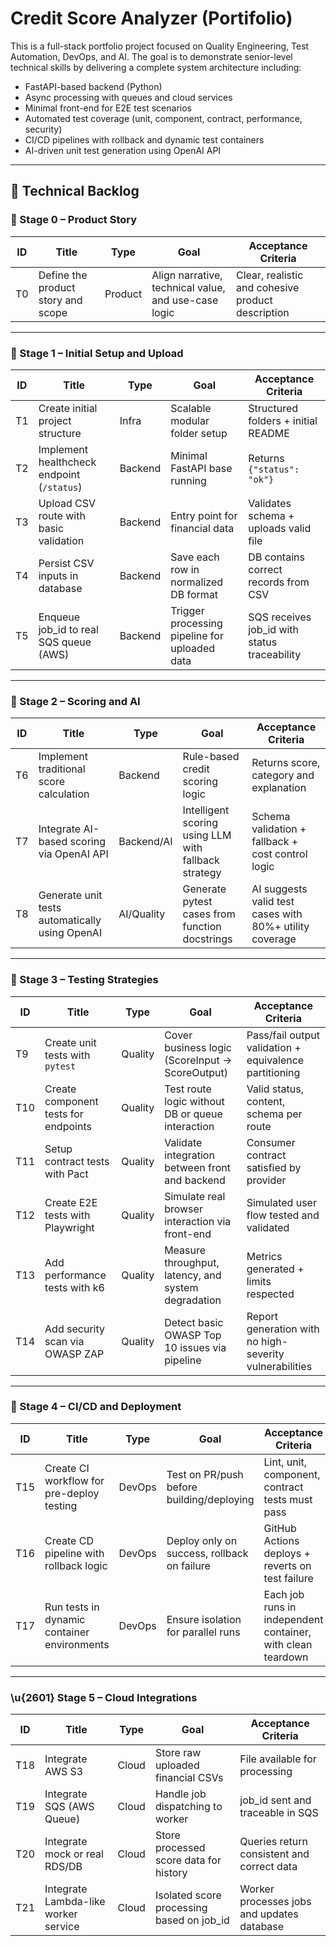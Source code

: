 # Credit Score Analyzer (Portifolio)

This is a full-stack portfolio project focused on Quality Engineering, Test Automation, DevOps, and AI. The goal is to demonstrate senior-level technical skills by delivering a complete system architecture including:

- FastAPI-based backend (Python)
- Async processing with queues and cloud services
- Minimal front-end for E2E test scenarios
- Automated test coverage (unit, component, contract, performance, security)
- CI/CD pipelines with rollback and dynamic test containers
- AI-driven unit test generation using OpenAI API

---

## 📑 Technical Backlog

### 🧠 Stage 0 – Product Story

| ID  | Title                                  | Type     | Goal                                                    | Acceptance Criteria                              |
|-----|----------------------------------------|----------|---------------------------------------------------------|--------------------------------------------------|
| T0  | Define the product story and scope     | Product  | Align narrative, technical value, and use-case logic    | Clear, realistic and cohesive product description |

---

### 🧱 Stage 1 – Initial Setup and Upload

| ID  | Title                                          | Type     | Goal                                                      | Acceptance Criteria                             |
|-----|------------------------------------------------|----------|-----------------------------------------------------------|-------------------------------------------------|
| T1  | Create initial project structure               | Infra    | Scalable modular folder setup                             | Structured folders + initial README             |
| T2  | Implement healthcheck endpoint (`/status`)     | Backend  | Minimal FastAPI base running                              | Returns `{"status": "ok"}`                      |
| T3  | Upload CSV route with basic validation         | Backend  | Entry point for financial data                            | Validates schema + uploads valid file           |
| T4  | Persist CSV inputs in database                 | Backend  | Save each row in normalized DB format                    | DB contains correct records from CSV            |
| T5  | Enqueue job_id to real SQS queue (AWS)         | Backend  | Trigger processing pipeline for uploaded data            | SQS receives job_id with status traceability    |

---

### 🧮 Stage 2 – Scoring and AI

| ID  | Title                                           | Type         | Goal                                                      | Acceptance Criteria                                          |
|-----|-------------------------------------------------|--------------|-----------------------------------------------------------|--------------------------------------------------------------|
| T6  | Implement traditional score calculation         | Backend      | Rule-based credit scoring logic                           | Returns score, category and explanation                     |
| T7  | Integrate AI-based scoring via OpenAI API       | Backend/AI   | Intelligent scoring using LLM with fallback strategy      | Schema validation + fallback + cost control logic            |
| T8  | Generate unit tests automatically using OpenAI  | AI/Quality   | Generate pytest cases from function docstrings            | AI suggests valid test cases with 80%+ utility coverage      |

---

### 🧪 Stage 3 – Testing Strategies

| ID  | Title                                        | Type     | Goal                                                        | Acceptance Criteria                                       |
|-----|----------------------------------------------|----------|-------------------------------------------------------------|-----------------------------------------------------------|
| T9  | Create unit tests with `pytest`              | Quality  | Cover business logic (ScoreInput → ScoreOutput)             | Pass/fail output validation + equivalence partitioning    |
| T10 | Create component tests for endpoints         | Quality  | Test route logic without DB or queue interaction            | Valid status, content, schema per route                   |
| T11 | Setup contract tests with Pact               | Quality  | Validate integration between front and backend              | Consumer contract satisfied by provider                   |
| T12 | Create E2E tests with Playwright             | Quality  | Simulate real browser interaction via front-end             | Simulated user flow tested and validated                  |
| T13 | Add performance tests with k6                | Quality  | Measure throughput, latency, and system degradation         | Metrics generated + limits respected                      |
| T14 | Add security scan via OWASP ZAP              | Quality  | Detect basic OWASP Top 10 issues via pipeline               | Report generation with no high-severity vulnerabilities   |

---

### 🚀 Stage 4 – CI/CD and Deployment

| ID  | Title                                       | Type      | Goal                                                  | Acceptance Criteria                                           |
|-----|---------------------------------------------|-----------|-------------------------------------------------------|---------------------------------------------------------------|
| T15 | Create CI workflow for pre-deploy testing   | DevOps    | Test on PR/push before building/deploying             | Lint, unit, component, contract tests must pass               |
| T16 | Create CD pipeline with rollback logic      | DevOps    | Deploy only on success, rollback on failure           | GitHub Actions deploys + reverts on test failure              |
| T17 | Run tests in dynamic container environments | DevOps    | Ensure isolation for parallel runs                    | Each job runs in independent container, with clean teardown   |

---

### \u{2601️} Stage 5 – Cloud Integrations

| ID  | Title                                | Type    | Goal                                        | Acceptance Criteria                                   |
|-----|--------------------------------------|---------|---------------------------------------------|-------------------------------------------------------|
| T18 | Integrate AWS S3                     | Cloud   | Store raw uploaded financial CSVs           | File available for processing                         |
| T19 | Integrate SQS (AWS Queue)            | Cloud   | Handle job dispatching to worker            | job_id sent and traceable in SQS                     |
| T20 | Integrate mock or real RDS/DB        | Cloud   | Store processed score data for history      | Queries return consistent and correct data            |
| T21 | Integrate Lambda-like worker service | Cloud   | Isolated score processing based on job_id   | Worker processes jobs and updates database            |
